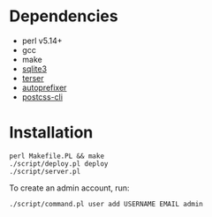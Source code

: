 Dependencies
============

- perl v5.14+
- gcc
- make
- [sqlite3](https://www.sqlite.org/index.html)
- [terser](https://github.com/terser-js/terser)
- [autoprefixer](https://github.com/postcss/autoprefixer)
- [postcss-cli](https://github.com/postcss/postcss-cli)

Installation
============

    perl Makefile.PL && make
    ./script/deploy.pl deploy
    ./script/server.pl

To create an admin account, run:

    ./script/command.pl user add USERNAME EMAIL admin
